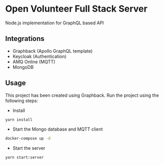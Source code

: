 # Open Volunteer Full Stack Server

Node.js implementation for GraphQL based API

## Integrations

- Graphback (Apollo GraphQL template)
- Keycloak (Authentication)
- AMQ Online (MQTT)
- MongoDB

## Usage

This project has been created using Graphback. 
Run the project using the following steps:

- Install

```sh
yarn install
```

- Start the Mongo database and MQTT client

```sh
docker-compose up -d
```

- Start the server

```sh
yarn start:server
```
